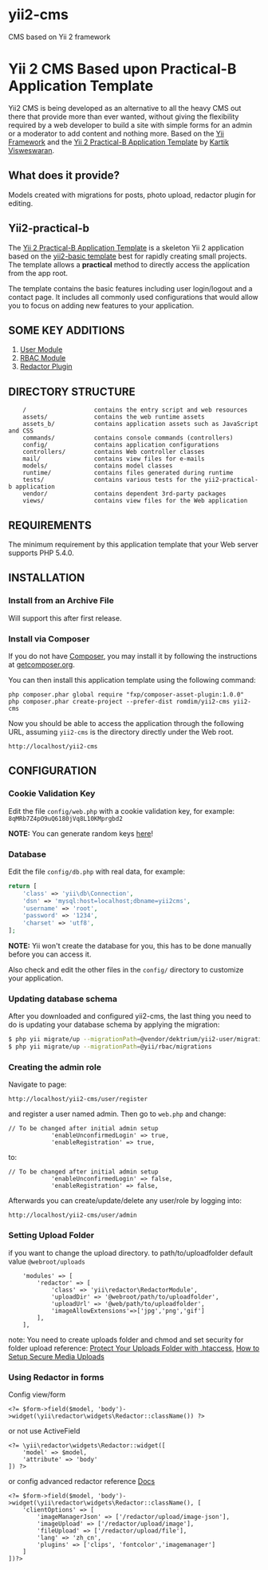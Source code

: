 # yii2-cms
CMS based on Yii 2 framework

Yii 2 CMS Based upon Practical-B Application Template
======================================

Yii2 CMS is being developed as an alternative to all the heavy CMS out there that provide more than ever wanted,
without giving the flexibility required by a web developer to build a site with simple forms for an admin or a
moderator to add content and nothing more. Based on the [Yii Framework](http://www.yiiframework.com/) and the
[Yii 2 Practical-B Application Template](https://github.com/kartik-v/yii2-app-practical-b/) by
[Kartik Visweswaran](https://github.com/kartik-v).


What does it provide?
---------------------
Models created with migrations for posts, photo upload, redactor plugin for editing. 


Yii2-practical-b
---------------------

The [Yii 2 Practical-B Application Template](https://github.com/kartik-v/yii2-app-practical-b/) is a skeleton Yii 2 application based on the 
[yii2-basic template](https://github.com/yiisoft/yii2-app-basic/) best for
rapidly creating small projects. The template allows a **practical** method to directly 
access the application from the app root.

The template contains the basic features including user login/logout and a contact page.
It includes all commonly used configurations that would allow you to focus on adding new
features to your application.

SOME KEY ADDITIONS
-------------------

1. [User Module](https://github.com/dektrium/yii2-user)
2. [RBAC Module](https://github.com/dektrium/yii2-rbac)
3. [Redactor Plugin](https://github.com/yiidoc/yii2-redactor)

DIRECTORY STRUCTURE
-------------------

```
    /                   contains the entry script and web resources
    assets/             contains the web runtime assets
    assets_b/           contains application assets such as JavaScript and CSS
    commands/           contains console commands (controllers)
    config/             contains application configurations
    controllers/        contains Web controller classes
    mail/               contains view files for e-mails
    models/             contains model classes
    runtime/            contains files generated during runtime
    tests/              contains various tests for the yii2-practical-b application
    vendor/             contains dependent 3rd-party packages
    views/              contains view files for the Web application
```

REQUIREMENTS
------------

The minimum requirement by this application template that your Web server supports PHP 5.4.0.


INSTALLATION
------------

### Install from an Archive File

Will support this after first release.


### Install via Composer

If you do not have [Composer](http://getcomposer.org/), you may install it by following the instructions
at [getcomposer.org](http://getcomposer.org/doc/00-intro.md#installation-nix).

You can then install this application template using the following command:

~~~
php composer.phar global require "fxp/composer-asset-plugin:1.0.0"
php composer.phar create-project --prefer-dist romdim/yii2-cms yii2-cms
~~~

Now you should be able to access the application through the following URL, assuming `yii2-cms` is the directory
directly under the Web root.

~~~
http://localhost/yii2-cms
~~~


CONFIGURATION
-------------

### Cookie Validation Key

Edit the file `config/web.php` with a cookie validation key, for example:
`8qMRb7Z4pO9uQ6180jVq8L10KMprgbd2`

**NOTE:** You can generate random keys [here](http://randomkeygen.com/)!

### Database

Edit the file `config/db.php` with real data, for example:

```php
return [
	'class' => 'yii\db\Connection',
	'dsn' => 'mysql:host=localhost;dbname=yii2cms',
	'username' => 'root',
	'password' => '1234',
	'charset' => 'utf8',
];
```

**NOTE:** Yii won't create the database for you, this has to be done manually before you can access it.

Also check and edit the other files in the `config/` directory to customize your application.

### Updating database schema

After you downloaded and configured yii2-cms, the last thing you need to do is updating your database schema by applying
the migration:

```bash
$ php yii migrate/up --migrationPath=@vendor/dektrium/yii2-user/migrations
$ php yii migrate/up --migrationPath=@yii/rbac/migrations
```

### Creating the admin role

Navigate to page:
~~~
http://localhost/yii2-cms/user/register
~~~
and register a user named admin. Then go to `web.php` and change:

```
// To be changed after initial admin setup
            'enableUnconfirmedLogin' => true,
            'enableRegistration' => true,
```

to:

```
// To be changed after initial admin setup
            'enableUnconfirmedLogin' => false,
            'enableRegistration' => false,
```

Afterwards you can create/update/delete any user/role by logging into:
~~~
http://localhost/yii2-cms/user/admin
~~~


### Setting Upload Folder

if you want to change the upload directory.
to path/to/uploadfolder
default value `@webroot/uploads`

```
    'modules' => [
        'redactor' => [
            'class' => 'yii\redactor\RedactorModule',
            'uploadDir' => '@webroot/path/to/uploadfolder',
            'uploadUrl' => '@web/path/to/uploadfolder',
            'imageAllowExtensions'=>['jpg','png','gif']
        ],
    ],
```

note: You need to create uploads folder and chmod and set security for folder upload
reference: [Protect Your Uploads Folder with .htaccess](http://tomolivercv.wordpress.com/2011/07/24/protect-your-uploads-folder-with-htaccess/),
[How to Setup Secure Media Uploads](http://digwp.com/2012/09/secure-media-uploads/)

### Using Redactor in forms

Config view/form

```
<?= $form->field($model, 'body')->widget(\yii\redactor\widgets\Redactor::className()) ?>
```

or not use ActiveField

```
<?= \yii\redactor\widgets\Redactor::widget([
    'model' => $model,
    'attribute' => 'body'
]) ?>
```    
or config advanced redactor reference [Docs](http://imperavi.com/redactor/docs/)

```
<?= $form->field($model, 'body')->widget(\yii\redactor\widgets\Redactor::className(), [
    'clientOptions' => [
        'imageManagerJson' => ['/redactor/upload/image-json'],
        'imageUpload' => ['/redactor/upload/image'],
        'fileUpload' => ['/redactor/upload/file'],
        'lang' => 'zh_cn',
        'plugins' => ['clips', 'fontcolor','imagemanager']
    ]
])?>
```